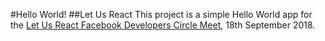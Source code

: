 #Hello World!
##Let Us React
This project is a simple Hello World app for the [Let Us React Facebook Developers Circle Meet](https://www.facebook.com/events/1118541551635267/?active_tab=about), 18th September 2018.
